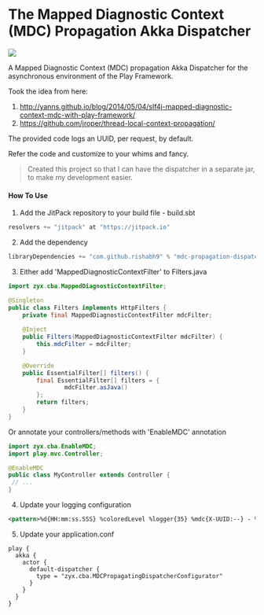 The Mapped Diagnostic Context (MDC) Propagation Akka Dispatcher
=============

[![](https://jitpack.io/v/rishabh9/mdc-propagation-dispatcher.svg)](https://jitpack.io/#rishabh9/mdc-propagation-dispatcher)

A Mapped Diagnostic Context (MDC) propagation Akka Dispatcher for the asynchronous environment of the Play Framework.

Took the idea from here:
1. http://yanns.github.io/blog/2014/05/04/slf4j-mapped-diagnostic-context-mdc-with-play-framework/
2. https://github.com/jroper/thread-local-context-propagation/

The provided code logs an UUID, per request, by default.

Refer the code and customize to your whims and fancy.

> Created this project so that I can have the dispatcher in a separate jar, to make my development easier.

#### How To Use

1. Add the JitPack repository to your build file - build.sbt
```scala
resolvers += "jitpack" at "https://jitpack.io"
```
2. Add the dependency
```scala
libraryDependencies += "com.github.rishabh9" % "mdc-propagation-dispatcher" % "v0.0.2"	
```

3. Either add 'MappedDiagnosticContextFilter' to Filters.java
```java
import zyx.cba.MappedDiagnosticContextFilter;

@Singleton
public class Filters implements HttpFilters {
    private final MappedDiagnosticContextFilter mdcFilter;
    
    @Inject
    public Filters(MappedDiagnosticContextFilter mdcFilter) {
        this.mdcFilter = mdcFilter;
    }

    @Override
    public EssentialFilter[] filters() {
        final EssentialFilter[] filters = {
                mdcFilter.asJava()
        };
        return filters;
    }
}
```

Or annotate your controllers/methods with 'EnableMDC' annotation
```java
import zyx.cba.EnableMDC;
import play.mvc.Controller;

@EnableMDC
public class MyController extends Controller {
 // ...
}
```

4. Update your logging configuration
```xml
<pattern>%d{HH:mm:ss.SSS} %coloredLevel %logger{35} %mdc{X-UUID:--} - %msg%n%rootException</pattern>
```

5. Update your application.conf
```hocon
play {
  akka {
    actor {
      default-dispatcher {
        type = "zyx.cba.MDCPropagatingDispatcherConfigurator"
      }
    }
  }
}
```